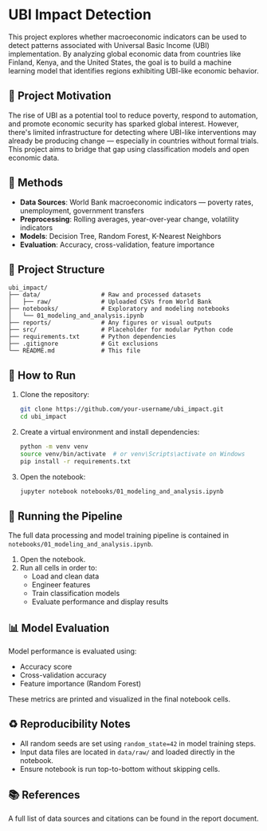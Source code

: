 # UBI Impact Detection

This project explores whether macroeconomic indicators can be used to detect patterns associated with Universal Basic Income (UBI) implementation. By analyzing global economic data from countries like Finland, Kenya, and the United States, the goal is to build a machine learning model that identifies regions exhibiting UBI-like economic behavior.

## 📌 Project Motivation

The rise of UBI as a potential tool to reduce poverty, respond to automation, and promote economic security has sparked global interest. However, there's limited infrastructure for detecting where UBI-like interventions may already be producing change — especially in countries without formal trials. This project aims to bridge that gap using classification models and open economic data.

## 🧠 Methods

- **Data Sources**: World Bank macroeconomic indicators — poverty rates, unemployment, government transfers
- **Preprocessing**: Rolling averages, year-over-year change, volatility indicators
- **Models**: Decision Tree, Random Forest, K-Nearest Neighbors
- **Evaluation**: Accuracy, cross-validation, feature importance

## 📁 Project Structure

```
ubi_impact/
├── data/                 # Raw and processed datasets
│   ├── raw/              # Uploaded CSVs from World Bank
├── notebooks/            # Exploratory and modeling notebooks
│   └── 01_modeling_and_analysis.ipynb
├── reports/              # Any figures or visual outputs
├── src/                  # Placeholder for modular Python code
├── requirements.txt      # Python dependencies
├── .gitignore            # Git exclusions
└── README.md             # This file
```

## 🚀 How to Run

1. Clone the repository:
   ```bash
   git clone https://github.com/your-username/ubi_impact.git
   cd ubi_impact
   ```

2. Create a virtual environment and install dependencies:
   ```bash
   python -m venv venv
   source venv/bin/activate  # or venv\Scripts\activate on Windows
   pip install -r requirements.txt
   ```

3. Open the notebook:
   ```bash
   jupyter notebook notebooks/01_modeling_and_analysis.ipynb
   ```

## 🔄 Running the Pipeline

The full data processing and model training pipeline is contained in `notebooks/01_modeling_and_analysis.ipynb`.

1. Open the notebook.
2. Run all cells in order to:
   - Load and clean data
   - Engineer features
   - Train classification models
   - Evaluate performance and display results

## 📊 Model Evaluation

Model performance is evaluated using:
- Accuracy score
- Cross-validation accuracy
- Feature importance (Random Forest)

These metrics are printed and visualized in the final notebook cells.

## ♻️ Reproducibility Notes

- All random seeds are set using `random_state=42` in model training steps.
- Input data files are located in `data/raw/` and loaded directly in the notebook.
- Ensure notebook is run top-to-bottom without skipping cells.

## 📚 References

A full list of data sources and citations can be found in the report document.
